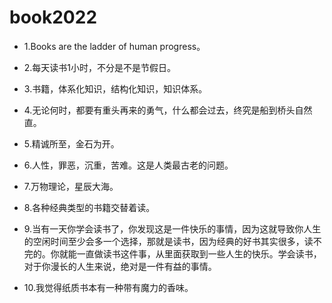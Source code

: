 # book2022

- 1.Books are the ladder of human progress。

- 2.每天读书1小时，不分是不是节假日。

- 3.书籍，体系化知识，结构化知识，知识体系。

- 4.无论何时，都要有重头再来的勇气，什么都会过去，终究是船到桥头自然直。

- 5.精诚所至，金石为开。

- 6.人性，罪恶，沉重，苦难。这是人类最古老的问题。

- 7.万物理论，星辰大海。

- 8.各种经典类型的书籍交替着读。

- 9.当有一天你学会读书了，你发现这是一件快乐的事情，因为这就导致你人生的空闲时间至少会多一个选择，那就是读书，因为经典的好书其实很多，读不完的。你就能一直做读书这件事，从里面获取到一些人生的快乐。学会读书，对于你漫长的人生来说，绝对是一件有益的事情。

- 10.我觉得纸质书本有一种带有魔力的香味。
